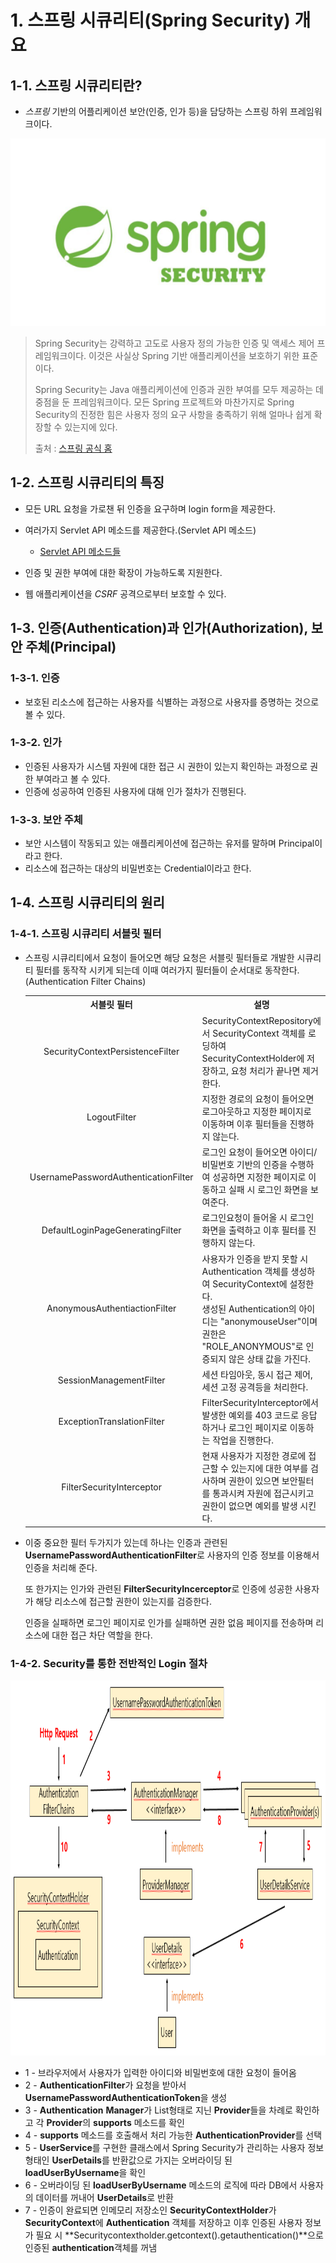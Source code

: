 # 1. 스프링 시큐리티(Spring Security) 개요

## 1-1. 스프링 시큐리티란?

- *스프링* 기반의 어플리케이션 보안(인증, 인가 등)을 담당하는 스프링 하위 프레임워크이다.

<p align="center">
    <img src="../../images/2_spring-security/1_intro/spring-security-logo.png" height="300px">
</p>




> Spring Security는 강력하고 고도로 사용자 정의 가능한 인증 및 액세스 제어 프레임워크이다. 이것은 사실상 Spring 기반 애플리케이션을 보호하기 위한 표준이다.
>
> Spring Security는 Java 애플리케이션에 인증과 권한 부여를 모두 제공하는 데 중점을 둔 프레임워크이다. 모든 Spring 프로젝트와 마찬가지로 Spring Security의 진정한 힘은 사용자 정의 요구 사항을 충족하기 위해 얼마나 쉽게 확장할 수 있는지에 있다.
>
> 출처 : [스프링 공식 홈](https://spring.io/projects/spring-boot)



## 1-2. 스프링 시큐리티의 특징

- 모든 URL 요청을 가로챈 뒤 인증을 요구하며 login form을 제공한다.

- 여러가지 Servlet API 메소드를 제공한다.(Servlet API 메소드)

  - [Servlet API 메소드들](https://docs.spring.io/spring-security/site/docs/5.0.x/reference/html/servletapi.html)

- 인증 및 권한 부여에 대한 확장이 가능하도록 지원한다.

- 웹 애플리케이션을 *CSRF* 공격으로부터 보호할 수 있다.

  [^CSRF]: 웹 애플리케이션 취약점 중 하나로 사용자가 자신의 의지와 무관하게 공격자가 의도한 행동을 하여 특정 웹페이지를 보안에 취약하게 한다거나 수정, 삭제 등의 작업을 하게 만드는 공격방법



## 1-3. 인증(Authentication)과 인가(Authorization), 보안 주체(Principal)

### 1-3-1. 인증

- 보호된 리소스에 접근하는 사용자를 식별하는 과정으로 사용자를 증명하는 것으로 볼 수 있다.

### 1-3-2. 인가

- 인증된 사용자가 시스템 자원에 대한 접근 시 권한이 있는지 확인하는 과정으로 권한 부여라고 볼 수 있다.
- 인증에 성공하여 인증된 사용자에 대해 인가 절차가 진행된다.

### 1-3-3. 보안 주체

- 보안 시스템이 작동되고 있는 애플리케이션에 접근하는 유저를 말하며 Principal이라고 한다.
- 리소스에 접근하는 대상의 비밀번호는 Credential이라고 한다.



## 1-4. 스프링 시큐리티의 원리

### 1-4-1. 스프링 시큐리티 서블릿 필터

- 스프링 시큐리티에서 요청이 들어오면 해당 요청은 서블릿 필터들로 개발한 시큐리티 필터를 동작작 시키게 되는데 이때 여러가지 필터들이 순서대로 동작한다.(Authentication Filter Chains)

   <table>
       <tr>
       	<th align="center">서블릿 필터</th>
           <th align="center">설명</th>
       </tr>
       <tr>
       	<td align="center">SecurityContextPersistenceFilter</td>
           <td>SecurityContextRepository에서 SecurityContext 객체를 로딩하여 SecurityContextHolder에 저장하고, 요청 처리가 끝나면 제거한다.</td>
       </tr>
       <tr>
           <td align="center">LogoutFilter</td>
           <td>지정한 경로의 요청이 들어오면 로그아웃하고 지정한 페이지로 이동하며 이후 필터들을 진행하지 않는다.</td>
       </tr>
       <tr>
           <td align="center">UsernamePasswordAuthenticationFilter</td>
           <td>로그인 요청이 들어오면 아이디/비밀번호 기반의 인증을 수행하여 성공하면 지정한 페이지로 이동하고 실패 시 로그인 화면을 보여준다.</td>
       </tr>
       <tr>
           <td align="center">DefaultLoginPageGeneratingFilter</td>
           <td>로그인요청이 들어올 시 로그인 화면을 출력하고 이후 필터를 진행하지 않는다.</td>
       </tr>
       <tr>
           <td align="center">AnonymousAuthentiactionFilter</td>
           <td>사용자가 인증을 받지 못할 시 Authentication 객체를 생성하여 SecurityContext에 설정한다.<br>
       생성된 Authentication의 아이디는 "anonymouseUser"이며 권한은 "ROLE_ANONYMOUS"로 인증되지 않은 상태 값을 가진다.</td>
       </tr>
       <tr>
           <td align="center">SessionManagementFilter</td>
           <td>세션 타임아웃, 동시 접근 제어, 세션 고정 공격등을 처리한다.</td>
       </tr>
       <tr>
           <td align="center">ExceptionTranslationFilter</td>
           <td>FilterSecurityInterceptor에서 발생한 예외를 403 코드로 응답하거나 로그인 페이지로 이동하는 작업을 진행한다.
   </td>
       </tr>
       <tr>
           <td align="center">FilterSecurityInterceptor</td>
           <td>현재 사용자가 지정한 경로에 접근할 수 있는지에 대한 여부를 검사하며 권한이 있으면 보안필터를 통과시켜 자원에 접근시키고 권한이 없으면 예외를 발생 시킨다.</td>
       </tr>
   </table>   

 - 이중 중요한 필터 두가지가 있는데 하나는 인증과 관련된 **UsernamePasswordAuthenticationFilter**로 사용자의 인증 정보를 이용해서 인증을 처리해 준다.

   또 한가지는 인가와 관련된 **FilterSecurityIncerceptor**로 인증에 성공한 사용자가 해당 리소스에 접근할 권한이 있는지를 검증한다.

   인증을 실패하면 로그인 페이지로 인가를 실패하면 권한 없음 페이지를 전송하며 리소스에 대한 접근 차단 역할을 한다.
   
   

### 1-4-2. Security를 통한 전반적인 Login 절차

<p align="center">
    <img src="../../images/2_spring-security/1_intro/security-architecture.png" height="600px">
</p>
 
- 1 - 브라우저에서 사용자가 입력한 아이디와 비밀번호에 대한 요청이 들어옴
- 2 - **AuthenticationFilter**가 요청을 받아서 **UsernamePasswordAuthenticationToken**을 생성
- 3 - **Authentication** **Manager**가 List형태로 지닌 **Provider**들을 차례로 확인하고 각 **Provider**의 **supports** 메소드를 확인
- 4 - **supports** 메소드를 호출해서 처리 가능한 **AuthenticationProvider**를 선택
- 5 - **UserService**를 구현한 클래스에서 Spring Security가 관리하는 사용자 정보 형태인 **UserDetails**를 반환값으로 가지는 오버라이딩 된 **loadUserByUsername**을 확인
- 6 - 오버라이딩 된 **loadUserByUsername** 메소드의 로직에 따라 DB에서 사용자의 데이터를 꺼내어 **UserDetails**로 반환
- 7 - 인증이 완료되면 인메모리 저장소인 **SecurityContextHolder**가 **SecurityContext**에 **Authentication** 객체를 저장하고 이후 인증된 사용자 정보가 필요 시 **Securitycontextholder.getcontext().getauthentication()**으로 인증된 **authentication**객체를 꺼냄

